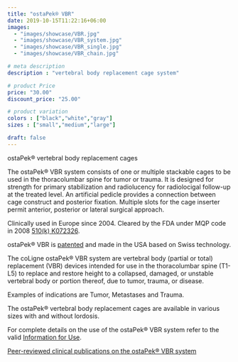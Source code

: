 ```yaml
---
title: "ostaPek® VBR"
date: 2019-10-15T11:22:16+06:00
images: 
  - "images/showcase/VBR.jpg"
  - "images/showcase/VBR_system.jpg"
  - "images/showcase/VBR_single.jpg"
  - "images/showcase/VBR_chain.jpg"

# meta description
description : "vertebral body replacement cage system"

# product Price
price: "30.00"
discount_price: "25.00"

# product variation
colors : ["black","white","gray"]
sizes : ["small","medium","large"]

draft: false
---
```


ostaPek® vertebral body replacement cages

The ostaPek® VBR system consists of one or multiple stackable cages to be used in the thoracolumbar spine for tumor or trauma. It is designed for strength for primary stabilization and radiolucency for radiolocigal follow-up at the treated level. An artificial pedicle provides a connection between cage construct and posterior fixation. Multiple slots for the cage inserter permit anterior, posterior or lateral surgical approach.

Clinically used in Europe since 2004. Cleared by the FDA under MQP code in 2008 [510(k) K072326](https://www.accessdata.fda.gov/cdrh_docs/pdf7/K072326.pdf).

ostaPek® VBR is [patented](https://www.spinenuances.com/download/patents) and made in the USA based on Swiss technology.

The coLigne ostaPek® VBR system are vertebral body (partial or total) replacement (VBR) devices intended for use in the thoracolumbar spine (T1-L5) to replace and restore height to a collapsed, damaged, or unstable vertebral body or portion thereof, due to tumor, trauma, or disease.

Examples of indications are Tumor, Metastases and Trauma.

The ostaPek® vertebral body replacement cages are available in various sizes with and without lordosis.

For complete details on the use of the ostaPek® VBR system refer to the valid  [Information for Use](https://saps2412.github.io/IFUs/US_VBR_System_IFU_2020-05.pdf).

[Peer-reviewed clinical publications on the ostaPek® VBR system](https://www.spinenuances.com/download/publications)